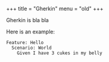+++
title = "Gherkin"
menu = "old"
+++

Gherkin is bla bla

Here is an example:

```gherkin
Feature: Hello
  Scenario: World
    Given I have 3 cukes in my belly
```

